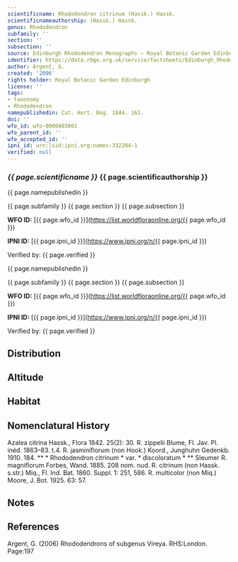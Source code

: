 ```yaml
---
scientificname: Rhododendron citrinum (Hassk.) Hassk.
scientificnameauthorship: (Hassk.) Hassk.
genus: Rhododendron
subfamily: ''
section: ''
subsection: ''
source: Edinburgh Rhododendron Monographs – Royal Botanic Garden Edinburgh
identifier: https://data.rbge.org.uk/service/factsheets/Edinburgh_Rhododendron_Monographs.xhtml
author: Argent, G.
created: '2006'
rights holder: Royal Botanic Garden Edinburgh
license: ''
tags:
- taxonomy
- Rhododendron
namepublishedin: Cat. Hort. Bog. 1844. 161.
doi: ''
wfo_id: wfo-0000403001
wfo_parent_id: ''
wfo_accepted_id: ''
ipni_id: urn:lsid:ipni.org:names:332204-1
verified: null
---
```

### _{{ page.scientificname }}_ {{ page.scientificauthorship }}
 {{ page.namepublishedin }}

{{ page.subfamily }} {{ page.section }} {{ page.subsection }}

**WFO ID:** [{{ page.wfo_id }}](https://list.worldfloraonline.org/{{ page.wfo_id }})

**IPNI ID:** [{{ page.ipni_id }}](https://www.ipni.org/n/{{ page.ipni_id }})

Verified by: {{ page.verified }}

 {{ page.namepublishedin }}

{{ page.subfamily }} {{ page.section }} {{ page.subsection }}

**WFO ID:** [{{ page.wfo_id }}](https://list.worldfloraonline.org/{{ page.wfo_id }})

**IPNI ID:** [{{ page.ipni_id }}](https://www.ipni.org/n/{{ page.ipni_id }})

Verified by: {{ page.verified }}





## Distribution


## Altitude


## Habitat


## Nomenclatural History
Azalea citrina Hassk., Flora 1842. 25(2): 30. R. zippelii Blume, Fl. Jav. Pl. inéd. 1863–83. t.4. R. jasminiflorum (non Hook.) Koord., Junghuhn Gedenkb. 1910. 184. ** * Rhododendron citrinum * var. * discoloratum * ** Sleumer R. magniflorum Forbes, Wand. 1885. 208 nom. nud. R. citrinum (non Hassk. s.str.) Miq., Fl. Ind. Bat. 1860. Suppl. 1: 251, 586. R. multicolor (non Miq.) Moore, J. Bot. 1925. 63: 57.
                       
## Notes


## References

Argent, G. (2006) Rhododendrons of subgenus Vireya. RHS:London. Page:197
